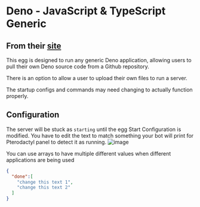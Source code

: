 # Deno - JavaScript & TypeScript Generic

## From their [site](https://deno.land/)

This egg is designed to run any generic Deno application, allowing users to pull their own Deno source code from a Github repository.

There is an option to allow a user to upload their own files to run a server.

The startup configs and commands may need changing to actually function properly.

## Configuration

The server will be stuck as `starting` until the egg Start Configuration is modified. You have to edit the text to match something your bot will print for Pterodactyl panel to detect it as running.
![image](https://user-images.githubusercontent.com/10975908/126516861-c5cb4630-9f25-405c-8199-97bf5ec15a7f.png)

You can use arrays to have multiple different values when different applications are being used

```json
{
  "done":[
    "change this text 1",
    "change this text 2"
  ]
}
